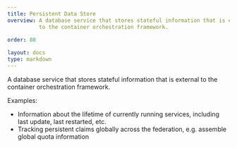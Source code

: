 ```yaml
---
title: Persistent Data Store
overview: A database service that stores stateful information that is external
          to the container orchestration framework.
              
order: 80

layout: docs
type: markdown
---
```


A database service that stores stateful information that is external
to the container orchestration framework.  

Examples:
* Information about the lifetime of currently running services, including last
update, last restarted, etc. 
* Tracking persistent claims globally across the federation, e.g. assemble global
quota information
